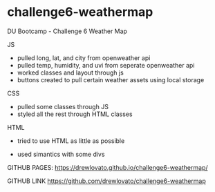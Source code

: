 # challenge6-weathermap

DU Bootcamp - Challenge 6 Weather Map

JS

- pulled long, lat, and city from openweather api
- pulled temp, humidity, and uvi from seperate openweather api
- worked classes and layout through js
- buttons created to pull certain weather assets using local storage

CSS

- pulled some classes through JS
- styled all the rest through HTML classes

HTML

- tried to use HTML as little as possible

* used simantics with some divs

GITHUB PAGES:
https://drewlovato.github.io/challenge6-weathermap/

GITHUB LINK
https://github.com/drewlovato/challenge6-weathermap
